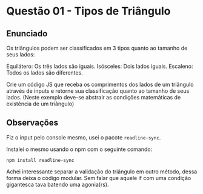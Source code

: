 # Questão 01 - Tipos de Triângulo

## Enunciado

Os triângulos podem ser classificados em 3 tipos quanto ao tamanho de seus lados: 

Equilátero: Os três lados são iguais.
Isósceles: Dois lados iguais.
Escaleno: Todos os lados são diferentes.

Crie um código JS que receba os comprimentos dos lados de um triângulo através de inputs e retorne sua classificação quanto ao tamanho de seus lados. (Neste exemplo deve-se abstrair as condições matemáticas de existência de um triângulo)

## Observações

Fiz o input pelo console mesmo, usei o pacote `readline-sync`.

Instalei o mesmo usando o npm com o seguinte comando:

    npm install readline-sync    

Achei interessante separar a validação do triângulo em outro método, dessa forma deixa o código modular. Sem falar que aquele if com uma condição gigantesca tava batendo uma agonia(rs).


